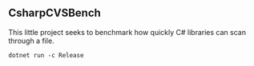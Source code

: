 ## CsharpCVSBench

This little project seeks to benchmark how quickly C# libraries can scan through
a file.

```
dotnet run -c Release
```